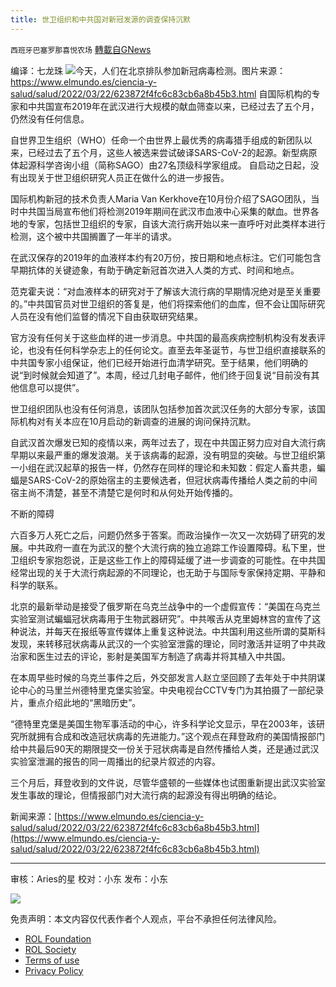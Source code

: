 ```yaml
---
title: 世卫组织和中共国对新冠发源的调查保持沉默
---
```

`西班牙巴塞罗那喜悦农场` [轉載自GNews](https://gnews.org/zh-hans/2218911/)

编译：七龙珠
![今天，人们在北京排队参加新冠病毒检测。](https://e00-elmundo.uecdn.es/assets/multimedia/imagenes/2022/03/21/16478664175282.jpg)图片来源：https://www.elmundo.es/ciencia-y-salud/salud/2022/03/22/623872f4fc6c83cb6a8b45b3.html
自国际机构的专家和中共国宣布2019年在武汉进行大规模的献血筛查以来，已经过去了五个月，仍然没有任何信息。

自世界卫生组织（WHO）任命一个由世界上最优秀的病毒猎手组成的新团队以来，已经过去了五个月，这些人被选来尝试破译SARS-CoV-2的起源。新型病原体起源科学咨询小组（简称SAGO）由27名顶级科学家组成。 自启动之日起，没有出现关于世卫组织研究人员正在做什么的进一步报告。

国际机构新冠的技术负责人Maria Van Kerkhove在10月份介绍了SAGO团队，当时中共国当局宣布他们将检测2019年期间在武汉市血液中心采集的献血。世界各地的专家，包括世卫组织的专家，自该大流行病开始以来一直呼吁对此类样本进行检测，这个被中共国搁置了一年半的请求。

在武汉保存的2019年的血液样本约有20万份，按日期和地点标注。它们可能包含早期抗体的关键迹象，有助于确定新冠首次进入人类的方式、时间和地点。

范克霍夫说：“对血液样本的研究对于了解该大流行病的早期情况绝对是至关重要的。”中共国官员对世卫组织的答复是，他们将探索他们的血库，但不会让国际研究人员在没有他们监督的情况下自由获取研究结果。

官方没有任何关于这些血样的进一步消息。中共国的最高疾病控制机构没有发表评论，也没有任何科学杂志上的任何论文。直至去年圣诞节，与世卫组织直接联系的中共国专家小组保证，他们已经开始进行血清学研究。至于结果，他们明确的说“到时候就会知道了”。本周，经过几封电子邮件，他们终于回复说“目前没有其他信息可以提供”。

世卫组织团队也没有任何消息，该团队包括参加首次武汉任务的大部分专家，该国际机构对有关本应在10月启动的新调查的进展的询问保持沉默。

自武汉首次爆发已知的疫情以来，两年过去了，现在中共国正努力应对自大流行病早期以来最严重的爆发浪潮。关于该病毒的起源，没有明显的突破。与世卫组织第一小组在武汉起草的报告一样，仍然存在同样的理论和未知数：假定人畜共患，蝙蝠是SARS-CoV-2的原始宿主的主要候选者，但冠状病毒传播给人类之前的中间宿主尚不清楚，甚至不清楚它是何时和从何处开始传播的。

不断的障碍

六百多万人死亡之后，问题仍然多于答案。而政治操作一次又一次妨碍了研究的发展。中共政府一直在为武汉的整个大流行病的独立追踪工作设置障碍。私下里，世卫组织专家抱怨说，正是这些工作上的障碍延缓了进一步调查的可能性。在中共国经常出现的关于大流行病起源的不同理论，也无助于与国际专家保持定期、平静和科学的联系。

北京的最新举动是接受了俄罗斯在乌克兰战争中的一个虚假宣传：“美国在乌克兰实验室测试蝙蝠冠状病毒用于生物武器研究”。中共喉舌从克里姆林宫的宣传了这种说法，并每天在报纸等宣传媒体上重复这种说法。中共国利用这些所谓的莫斯科发现，来转移冠状病毒从武汉的一个实验室泄露的理论，同时激活并证明了中共政治家和医生过去的评论，影射是美国军方制造了病毒并将其植入中共国。

在本周早些时候的乌克兰事件之后，外交部发言人赵立坚回顾了去年处于中共阴谋论中心的马里兰州德特里克堡实验室。中央电视台CCTV专门为其拍摄了一部纪录片，重点介绍此地的“黑暗历史”。

“德特里克堡是美国生物军事活动的中心，许多科学论文显示，早在2003年，该研究所就拥有合成和改造冠状病毒的先进能力。”这个观点在拜登政府的美国情报部门给中共最后90天的期限提交一份关于冠状病毒是自然传播给人类，还是通过武汉实验室泄漏的报告的同一周播出的纪录片叙述的内容。

三个月后，拜登收到的文件说，尽管华盛顿的一些媒体也试图重新提出武汉实验室发生事故的理论，但情报部门对大流行病的起源没有得出明确的结论。

新闻来源：[https://www.elmundo.es/ciencia-y-salud/salud/2022/03/22/623872f4fc6c83cb6a8b45b3.html](https://www.elmundo.es/ciencia-y-salud/salud/2022/03/22/623872f4fc6c83cb6a8b45b3.html)

* * *

审核：Aries的星
校对：小东
发布：小东

![](https://assets.gnews.org/wp-content/uploads/2022/03/西喜-13.jpeg)

 

免责声明：本文内容仅代表作者个人观点，平台不承担任何法律风险。

- [ROL Foundation](https://rolfoundation.org/)
- [ROL Society](https://rolsociety.org/)
- [Terms of use](https://gnews.org/terms-of-use-3/)
- [Privacy Policy](https://gnews.org/privacy-policy/)
